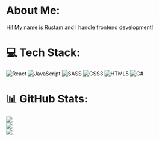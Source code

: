 # About Me:
Hi! My name is Rustam and I handle frontend development!


# 💻 Tech Stack:
![React](https://img.shields.io/badge/react-%2320232a.svg?style=for-the-badge&logo=react&logoColor=%2361DAFB)
![JavaScript](https://img.shields.io/badge/javascript-%23323330.svg?style=for-the-badge&logo=javascript&logoColor=%23F7DF1E) 
![SASS](https://img.shields.io/badge/SASS-hotpink.svg?style=for-the-badge&logo=SASS&logoColor=white)
![CSS3](https://img.shields.io/badge/css3-%231572B6.svg?style=for-the-badge&logo=css3&logoColor=white)
![HTML5](https://img.shields.io/badge/html5-%23E34F26.svg?style=for-the-badge&logo=html5&logoColor=white)
![C#](https://img.shields.io/badge/c%23-%23239120.svg?style=for-the-badge&logo=csharp&logoColor=white) 
# 📊 GitHub Stats:
![](https://github-readme-stats.vercel.app/api/top-langs/?username=Gidcher&theme=blueberry&hide_border=false&include_all_commits=false&count_private=false&layout=compact)<br/>
![](https://github-readme-stats.vercel.app/api?username=Gidcher&theme=blueberry&hide_border=false&include_all_commits=false&count_private=false)<br/>
![](https://github-readme-streak-stats.herokuapp.com/?user=Gidcher&theme=blueberry&hide_border=false)<br/>
